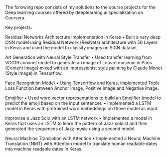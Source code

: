 The following repo consists of my solutions to the course projects for the Deep learning courses offered by deeplearning.ai specialization on Coursera.


Key projects:

Residual Networks Architecture Implementation in Keras
•	Built a very deep CNN model using Residual Network (ResNets) architecture with 50 Layers in Keras and used the model to classify images on SIGN dataset.

Art Generation with Neural Style Transfer
•	Used transfer learning from VGG19 convnet model to generate an image of Louvre museum in Paris (Content Image) mixed with an impressionist style painting by Claude Monet (Style Image) in Tensorflow. 

Face Recognition Model
•	Using Tensorflow and Keras, implemented Triple Loss Function between Anchor image, Positive image and Negative image.

Emojifier
•	Used word vector representations to build an Emojifier (model to predict the emoji based on the input sentence).
•	Implemented a LSTM model in Keras with pretrained word embeddings on Glove model as input.

Improvise a Jazz Solo with an LSTM network
•	Implemented a model in Keras that uses an LSTM to learn the pattern of Jazz soloist and then generated the sequences of Jazz music using a second model. 

Neural Machine Translation with Attention
•	Implemented a Neural Machine Translation (NMT) with Attention model to translate human readable dates into machine readable dates in Keras.

